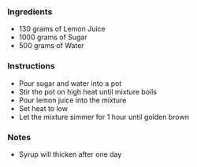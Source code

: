 ### Ingredients
- 130 grams of Lemon Juice
- 1000 grams of Sugar 
- 500 grams of Water 
### Instructions
- Pour sugar and water into a pot
- Stir the pot on high heat until mixture boils
- Pour lemon juice into the mixture
- Set heat to low
- Let the mixture simmer for 1 hour until golden brown
### Notes
- Syrup will thicken after one day